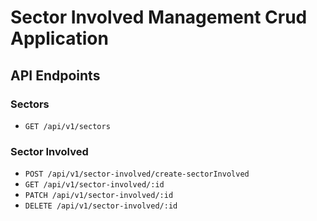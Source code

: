 # Sector Involved Management Crud Application

## API Endpoints

### Sectors

- `GET /api/v1/sectors`

### Sector Involved

- `POST /api/v1/sector-involved/create-sectorInvolved`
- `GET /api/v1/sector-involved/:id`
- `PATCH /api/v1/sector-involved/:id`
- `DELETE /api/v1/sector-involved/:id`
